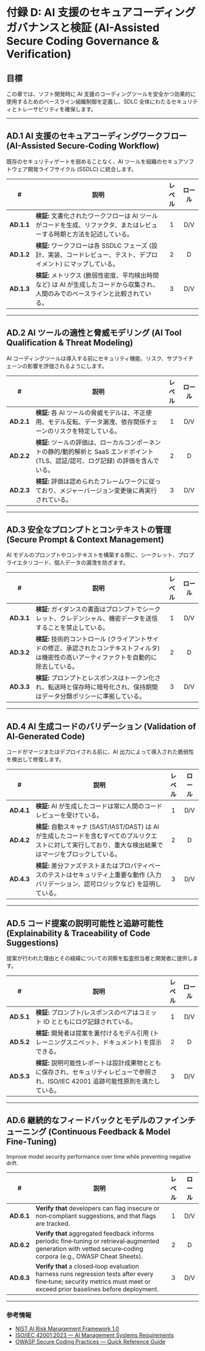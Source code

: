 # 付録 D: AI 支援のセキュアコーディングガバナンスと検証 (AI-Assisted Secure Coding Governance & Verification)

## 目標

この章では、ソフト開発時に AI 支援のコーディングツールを安全かつ効果的に使用するためのベースライン組織制御を定義し、SDLC 全体にわたるセキュリティとトレーサビリティを確保します。

---

## AD.1 AI 支援のセキュアコーディングワークフロー (AI-Assisted Secure‑Coding Workflow)

既存のセキュリティゲートを弱めることなく、AI ツールを組織のセキュアソフトウェア開発ライフサイクル (SSDLC) に統合します。

| # | 説明 | レベル | ロール |
|:--------:|---------------------------------------------------------------------------------------------------------------------|:---:|:---:|
| **AD.1.1** | **検証:** 文書化されたワークフローは AI ツールがコードを生成、リファクタ、またはレビューする時期と方法を記述している。 | 1 | D/V |
| **AD.1.2** | **検証:** ワークフローは各 SSDLC フェーズ (設計、実装、コードレビュー、テスト、デプロイメント) にマップしている。 | 2 | D |
| **AD.1.3** | **検証:** メトリクス (脆弱性密度、平均検出時間など) は AI が生成したコードから収集され、人間のみでのベースラインと比較されている。 | 3 | D/V |

---

## AD.2 AI ツールの適性と脅威モデリング (AI Tool Qualification & Threat Modeling)

AI コーディングツールは導入する前にセキュリティ機能、リスク、サプライチェーンの影響を評価されるようにします。

| # | 説明 | レベル | ロール |
|:--------:|---------------------------------------------------------------------------------------------------------------------|:---:|:---:|
| **AD.2.1** | **検証:** 各 AI ツールの脅威モデルは、不正使用、モデル反転、データ漏洩、依存関係チェーンのリスクを特定している。 | 1 | D/V |
| **AD.2.2** | **検証:** ツールの評価は、ローカルコンポーネントの静的/動的解析と SaaS エンドポイント (TLS、認証/認可、ログ記録) の評価を含んでいる。 | 2 | D |
| **AD.2.3** | **検証:** 評価は認められたフレームワークに従っており、メジャーバージョン変更後に再実行されている。 | 3 | D/V |

---

## AD.3 安全なプロンプトとコンテキストの管理 (Secure Prompt & Context Management)

AI モデルのプロンプトやコンテキストを構築する際に、シークレット、プロプライエタリコード、個人データの漏洩を防ぎます。

| # | 説明 | レベル | ロール |
|:--------:|---------------------------------------------------------------------------------------------------------------------|:---:|:---:|
| **AD.3.1** | **検証:** ガイダンスの書面はプロンプトでシークレット、クレデンシャル、機密データを送信することを禁止している。 | 1 | D/V |
| **AD.3.2** | **検証:** 技術的コントロール (クライアントサイドの修正、承認されたコンテキストフィルタ) は機密性の高いアーティファクトを自動的に除去している。 | 2 | D |
| **AD.3.3** | **検証:** プロンプトとレスポンスはトークン化され、転送時と保存時に暗号化され、保持期間はデータ分類ポリシーに準拠している。 | 3 | D/V |

---

## AD.4 AI 生成コードのバリデーション (Validation of AI‑Generated Code)

コードがマージまたはデプロイされる前に、AI 出力によって導入された脆弱性を検出して修復します。

| # | 説明 | レベル | ロール |
|:--------:|---------------------------------------------------------------------------------------------------------------------|:---:|:---:|
| **AD.4.1** | **検証:** AI が生成したコードは常に人間のコードレビューを受けている。 | 1 | D/V |
| **AD.4.2** | **検証:** 自動スキャナ (SAST/IAST/DAST) は AI が生成したコードを含むすべてのプルリクエストに対して実行しており、重大な検出結果ではマージをブロックしている。 | 2 | D |
| **AD.4.3** | **検証:** 差分ファズテストまたはプロパティベースのテストはセキュリティ上重要な動作 (入力バリデーション、認可ロジックなど) を証明している。 | 3 | D/V |

---

## AD.5 コード提案の説明可能性と追跡可能性 (Explainability & Traceability of Code Suggestions)

提案が行われた理由とその経緯についての洞察を監査担当者と開発者に提供します。

| # | 説明 | レベル | ロール |
|:--------:|---------------------------------------------------------------------------------------------------------------------|:---:|:---:|
| **AD.5.1** | **検証:** プロンプト/レスポンスのペアはコミット ID とともにログ記録されている。 | 1 | D/V |
| **AD.5.2** | **検証:** 開発者は提案を裏付けるモデル引用 (トレーニングスニペット、ドキュメント) を提示できる。 | 2 | D |
| **AD.5.3** | **検証:** 説明可能性レポートは設計成果物とともに保存され、セキュリティレビューで参照され、ISO/IEC 42001 追跡可能性原則を満たしている。 | 3 | D/V |

---

## AD.6 継続的なフィードバックとモデルのファインチューニング (Continuous Feedback & Model Fine‑Tuning)

Improve model security performance over time while preventing negative drift.

| # | 説明 | レベル | ロール |
|:--------:|---------------------------------------------------------------------------------------------------------------------|:---:|:---:|
| **AD.6.1** | **Verify that** developers can flag insecure or non‑compliant suggestions, and that flags are tracked. | 1 | D/V |
| **AD.6.2** | **Verify that** aggregated feedback informs periodic fine‑tuning or retrieval‑augmented generation with vetted secure‑coding corpora (e.g., OWASP Cheat Sheets). | 2 | D |
| **AD.6.3** | **Verify that** a closed‑loop evaluation harness runs regression tests after every fine‑tune; security metrics must meet or exceed prior baselines before deployment. | 3 | D/V |

---

### 参考情報

* [NIST AI Risk Management Framework 1.0](https://nvlpubs.nist.gov/nistpubs/ai/nist.ai.100-1.pdf)
* [ISO/IEC 42001:2023 — AI Management Systems Requirements](https://www.iso.org/standard/81230.html)
* [OWASP Secure Coding Practices — Quick Reference Guide](https://owasp.org/www-project-secure-coding-practices-quick-reference-guide/)
